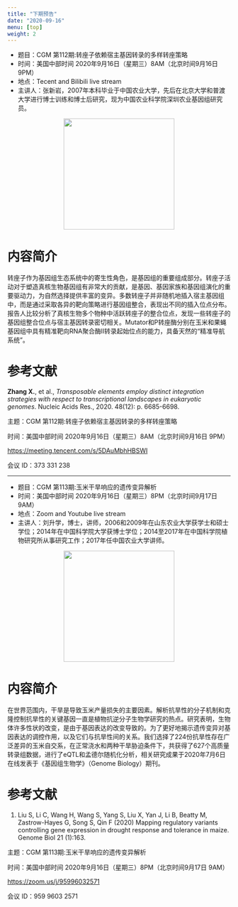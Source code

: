 ```yaml
---
title: "下期预告"
date: "2020-09-16"
menu: [top]
weight: 2
---
```


- 题目：CGM 第112期:转座子依赖宿主基因转录的多样转座策略
- 时间：美国中部时间 2020年9月16日（星期三）8AM（北京时间9月16日 9PM）
- 地点：Tecent and Bilibili live stream
- 主讲人：张新岩，2007年本科毕业于中国农业大学，先后在北京大学和普渡大学进行博士训练和博士后研究，现为中国农业科学院深圳农业基因组研究员。


<div align="center">
<img src="https://i.loli.net/2020/09/13/IQSOfyNUjRMV7Pl.jpg" height=250>
</div>

# 内容简介

转座子作为基因组生态系统中的寄生性角色，是基因组的重要组成部分。转座子活动对于塑造真核生物基因组有非常大的贡献，是基因、基因家族和基因组演化的重要驱动力，为自然选择提供丰富的变异。多数转座子并非随机地插入宿主基因组中，而是通过采取各异的靶向策略进行基因组整合，表现出不同的插入位点分布。报告人比较分析了真核生物多个物种中活跃转座子的整合位点，发现一些转座子的基因组整合位点与宿主基因转录密切相关。Mutator和P转座酶分别在玉米和果蝇基因组中具有精准靶向RNA聚合酶II转录起始位点的能力，具备天然的“精准导航系统”。

# 参考文献

**Zhang X.**, et al., *Transposable elements employ distinct integration strategies with respect to transcriptional landscapes in eukaryotic genomes*. Nucleic Acids Res., 2020. 48(12): p. 6685-6698.


主题：CGM 第112期:转座子依赖宿主基因转录的多样转座策略

时间：美国中部时间 2020年9月16日（星期三）8AM（北京时间9月16日 9PM）

https://meeting.tencent.com/s/5DAuMbhHBSWI


会议 ID：373 331 238

---

- 题目：CGM 第113期:玉米干旱响应的遗传变异解析
- 时间：美国中部时间 2020年9月16日（星期三）8PM（北京时间9月17日 9AM）
- 地点：Zoom and Youtube live stream
- 主讲人：刘升学，博士，讲师，2006和2009年在山东农业大学获学士和硕士学位；2014年在中国科学院大学获博士学位；2014至2017年在中国科学院植物研究所从事研究工作；2017年任中国农业大学讲师。


<div align="center">
<img src="https://i.ibb.co/TccvzNB/1.png" height=250>
</div>

# 内容简介

在世界范围内，干旱是导致玉米产量损失的主要因素。解析抗旱性的分子机制和克隆控制抗旱性的关键基因一直是植物抗逆分子生物学研究的热点。研究表明，生物体许多性状的改变，是由于基因表达的改变导致的。为了更好地揭示遗传变异对基因表达的调控作用，以及它们与抗旱性间的关系。我们选择了224份抗旱性存在广泛差异的玉米自交系，在正常浇水和两种干旱胁迫条件下，共获得了627个高质量转录组数据，进行了eQTL和孟德尔随机化分析，相关研究成果于2020年7月6日在线发表于《基因组生物学》（Genome Biology）期刊。

# 参考文献

1. Liu S, Li C, Wang H, Wang S, Yang S, Liu X, Yan J, Li B, Beatty M, Zastrow-Hayes G, Song S, Qin F (2020) Mapping regulatory variants controlling gene expression in drought response and tolerance in maize. Genome Biol 21 (1):163.


主题：CGM 第113期:玉米干旱响应的遗传变异解析

时间：美国中部时间 2020年9月16日（星期三）8PM（北京时间9月17日 9AM）

https://zoom.us/j/95996032571


会议 ID：959 9603 2571




